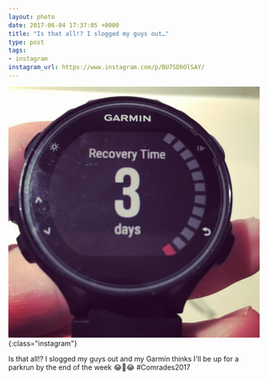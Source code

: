 ```yaml
---
layout: photo
date: 2017-06-04 17:37:05 +0000
title: "Is that all!? I slogged my guys out…"
type: post
tags:
- instagram
instagram_url: https://www.instagram.com/p/BU7SDhOlSAY/
---
```


![Instagram - BU7SDhOlSAY](/img/BU7SDhOlSAY.jpg){:class="instagram"}

Is that all!? I slogged my guys out and my Garmin thinks I'll be up for a parkrun by the end of the week 😂🤣😂 #Comrades2017
